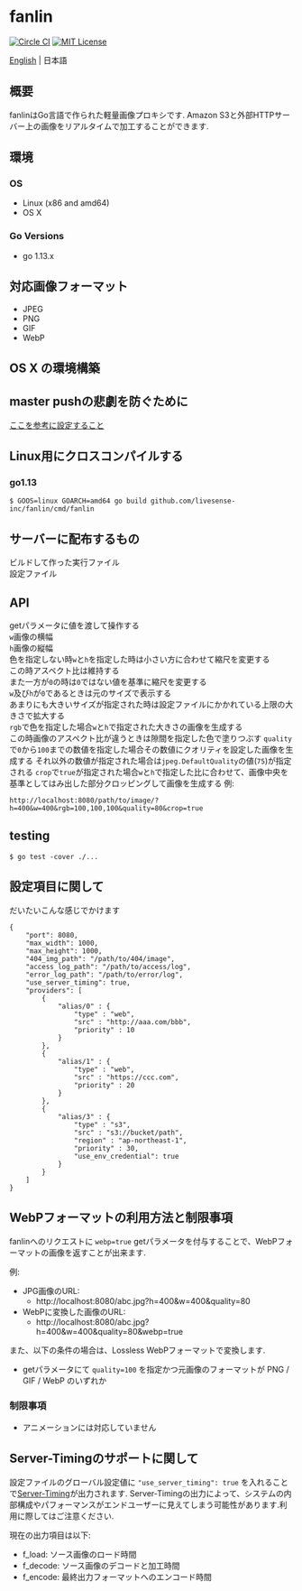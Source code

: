 # fanlin

[![Circle CI](https://circleci.com/gh/livesense-inc/fanlin/tree/master.svg?style=shield)](https://circleci.com/gh/livesense-inc/fanlin/tree/master)
[![MIT License](http://img.shields.io/badge/license-MIT-blue.svg?style=flat)](LICENSE)

[English](README.md) | 日本語

## 概要
fanlinはGo言語で作られた軽量画像プロキシです.
Amazon S3と外部HTTPサーバー上の画像をリアルタイムで加工することができます.

## 環境
### OS
* Linux (x86 and amd64)
* OS X

### Go Versions
* go 1.13.x

## 対応画像フォーマット
* JPEG
* PNG
* GIF
* WebP

## OS X の環境構築
## master pushの悲劇を防ぐために
[ここを参考に設定すること](http://ganmacs.hatenablog.com/entry/2014/06/18/224132)

## Linux用にクロスコンパイルする
### go1.13
```
$ GOOS=linux GOARCH=amd64 go build github.com/livesense-inc/fanlin/cmd/fanlin
```

## サーバーに配布するもの
ビルドして作った実行ファイル  
設定ファイル

## API
getパラメータに値を渡して操作する  
`w`画像の横幅  
`h`画像の縦幅  
色を指定しない時`w`と`h`を指定した時は小さい方に合わせて縮尺を変更する  
この時アスペクト比は維持する  
また一方が`0`の時は`0`ではない値を基準に縮尺を変更する  
`w`及び`h`が`0`であるときは元のサイズで表示する  
あまりにも大きいサイズが指定された時は設定ファイルにかかれている上限の大きさで拡大する  
`rgb`で色を指定した場合`w`と`h`で指定された大きさの画像を生成する  
この時画像のアスペクト比が違うときは隙間を指定した色で塗りつぶす
`quality`で`0`から`100`までの数値を指定した場合その数値にクオリティを設定した画像を生成する
それ以外の数値が指定された場合は`jpeg.DefaultQuality`の値(`75`)が指定される
`crop`で`true`が指定された場合`w`と`h`で指定した比に合わせて、画像中央を基準としてはみ出した部分クロッピングして画像を生成する
例:  
```
http://localhost:8080/path/to/image/?h=400&w=400&rgb=100,100,100&quality=80&crop=true
```

## testing
```
$ go test -cover ./...
```

## 設定項目に関して
だいたいこんな感じでかけます
```
{
    "port": 8080,
    "max_width": 1000,
    "max_height": 1000,
    "404_img_path": "/path/to/404/image",
    "access_log_path": "/path/to/access/log",
    "error_log_path": "/path/to/error/log",
    "use_server_timing": true,
    "providers": [
        {
            "alias/0" : {
                "type" : "web",
                "src" : "http://aaa.com/bbb",
                "priority" : 10
            }
        },
        {
            "alias/1" : {
                "type" : "web",
                "src" : "https://ccc.com",
                "priority" : 20
            }
        },
        {
            "alias/3" : {
                "type" : "s3",
                "src" : "s3://bucket/path",
                "region" : "ap-northeast-1",
                "priority" : 30,
                "use_env_credential": true
            }
        }
    ]
}
```

## WebPフォーマットの利用方法と制限事項
fanlinへのリクエストに `webp=true` getパラメータを付与することで、WebPフォーマットの画像を返すことが出来ます.

例:

- JPG画像のURL:
  - http://localhost:8080/abc.jpg?h=400&w=400&quality=80
- WebPに変換した画像のURL:
  - http://localhost:8080/abc.jpg?h=400&w=400&quality=80&webp=true

また、以下の条件の場合は、Lossless WebPフォーマットで変換します.

- getパラメータにて `quality=100` を指定かつ元画像のフォーマットが PNG / GIF / WebP のいずれか

### 制限事項

- アニメーションには対応していません


## Server-Timingのサポートに関して

設定ファイルのグローバル設定値に `"use_server_timing": true` を入れることで[Server-Timing](https://www.w3.org/TR/server-timing/)が出力されます.
Server-Timingの出力によって、システムの内部構成やパフォーマンスがエンドユーザーに見えてしまう可能性があります.利用に際してはご注意ください.

現在の出力項目は以下:

- f_load: ソース画像のロード時間
- f_decode: ソース画像のデコードと加工時間
- f_encode: 最終出力フォーマットへのエンコード時間
